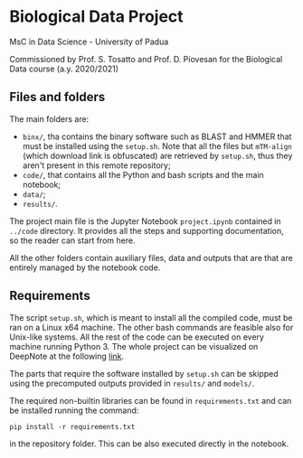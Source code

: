 # Biological Data Project
MsC in Data Science - University of Padua

Commissioned by Prof. S. Tosatto and Prof. D. Piovesan for the Biological Data course (a.y. 2020/2021) 

## Files and folders

The main folders are:
* `binx/`, tha contains the binary software such as BLAST and HMMER that must be installed using the `setup.sh`. Note that all the files but `mTM-align` (which download link is obfuscated) are retrieved by `setup.sh`, thus they aren't present in this remote repository; 
* `code/`, that contains all the Python and bash scripts and the main notebook;
* `data/`;
* `results/`.

The project main file is the Jupyter Notebook `project.ipynb` contained in `../code` directory. It provides all the steps and supporting documentation, so the reader can start from here. 

All the other folders contain auxiliary files, data and outputs that are that are entirely managed by the notebook code.


## Requirements

The script `setup.sh`, which is meant to install all the compiled code, must be ran on a Linux x64 machine. The other bash commands are feasible also for Unix-like systems.
All the rest of the code can be executed on every machine running Python 3. The whole project can be visualized on DeepNote at the following [link](https://deepnote.com/project/dab01843-4697-4e38-8601-caa4706bd153).

The parts that require the software installed by `setup.sh` can be skipped using the precomputed outputs provided in `results/` and `models/`.

The required non-builtin libraries can be found in `requirements.txt` and can be installed running the command:
```
pip install -r requirements.txt
```
in the repository folder. This can be also executed directly in the notebook.